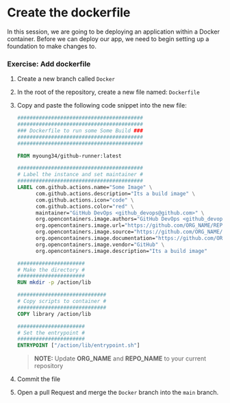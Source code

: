 # Create the dockerfile

In this session, we are going to be deploying an application within a Docker container. Before we can deploy our app, we need to begin setting up a foundation to make changes to.

### Exercise: Add dockerfile

1. Create a new branch called `Docker`
1. In the root of the repository, create a new file named: `Dockerfile`
1. Copy and paste the following code snippet into the new file:

      ```Dockerfile
      #########################################
      #########################################
      ### Dockerfile to run some Some Build ###
      #########################################
      #########################################

      FROM myoung34/github-runner:latest

      #########################################
      # Label the instance and set maintainer #
      #########################################
      LABEL com.github.actions.name="Some Image" \
            com.github.actions.description="Its a build image" \
            com.github.actions.icon="code" \
            com.github.actions.color="red" \
            maintainer="GitHub DevOps <github_devops@github.com>" \
            org.opencontainers.image.authors="GitHub DevOps <github_devops@github.com>" \
            org.opencontainers.image.url="https://github.com/ORG_NAME/REPO_NAME" \
            org.opencontainers.image.source="https://github.com/ORG_NAME/REPO_NAME" \
            org.opencontainers.image.documentation="https://github.com/ORG_NAME/REPO_NAME" \
            org.opencontainers.image.vendor="GitHub" \
            org.opencontainers.image.description="Its a build image"

      ######################
      # Make the directory #
      ######################
      RUN mkdir -p /action/lib

      #############################
      # Copy scripts to container #
      #############################
      COPY library /action/lib

      ######################
      # Set the entrypoint #
      ######################
      ENTRYPOINT ["/action/lib/entrypoint.sh"]
      ```

      > **NOTE:** Update **ORG_NAME** and **REPO_NAME** to your current repository

1. Commit the file
1. Open a pull Request and merge the `Docker` branch into the `main` branch.